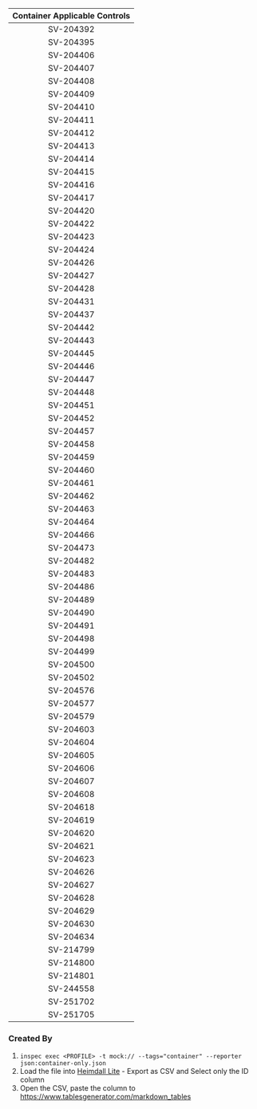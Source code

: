 
|  Container Applicable Controls |
|:------------:|
|   SV-204392  |
|   SV-204395  |
|   SV-204406  |
|   SV-204407  |
|   SV-204408  |
|   SV-204409  |
|   SV-204410  |
|   SV-204411  |
|   SV-204412  |
|   SV-204413  |
|   SV-204414  |
|   SV-204415  |
|   SV-204416  |
|   SV-204417  |
|   SV-204420  |
|   SV-204422  |
|   SV-204423  |
|   SV-204424  |
|   SV-204426  |
|   SV-204427  |
|   SV-204428  |
|   SV-204431  |
|   SV-204437  |
|   SV-204442  |
|   SV-204443  |
|   SV-204445  |
|   SV-204446  |
|   SV-204447  |
|   SV-204448  |
|   SV-204451  |
|   SV-204452  |
|   SV-204457  |
|   SV-204458  |
|   SV-204459  |
|   SV-204460  |
|   SV-204461  |
|   SV-204462  |
|   SV-204463  |
|   SV-204464  |
|   SV-204466  |
|   SV-204473  |
|   SV-204482  |
|   SV-204483  |
|   SV-204486  |
|   SV-204489  |
|   SV-204490  |
|   SV-204491  |
|   SV-204498  |
|   SV-204499  |
|   SV-204500  |
|   SV-204502  |
|   SV-204576  |
|   SV-204577  |
|   SV-204579  |
|   SV-204603  |
|   SV-204604  |
|   SV-204605  |
|   SV-204606  |
|   SV-204607  |
|   SV-204608  |
|   SV-204618  |
|   SV-204619  |
|   SV-204620  |
|   SV-204621  |
|   SV-204623  |
|   SV-204626  |
|   SV-204627  |
|   SV-204628  |
|   SV-204629  |
|   SV-204630  |
|   SV-204634  |
|   SV-214799  |
|   SV-214800  |
|   SV-214801  |
|   SV-244558  |
|   SV-251702  |
|   SV-251705  |

### Created By

1. `inspec exec <PROFILE> -t mock:// --tags="container" --reporter json:container-only.json`
2. Load the file into [Heimdall Lite](https://heimdall-lite.mitre.org) - Export as CSV and Select only the ID column
3. Open the CSV, paste the column to <https://www.tablesgenerator.com/markdown_tables>
